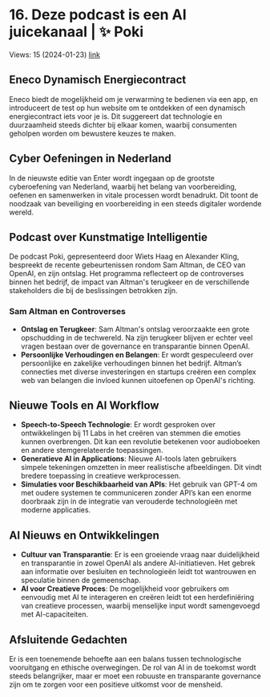 # 16. Deze podcast is een AI juicekanaal | ✨ Poki
Views: 15 (2024-01-23) [link](https://www.youtube.com/watch?v=NPVbf4k1xEM)


 ## Eneco Dynamisch Energiecontract
Eneco biedt de mogelijkheid om je verwarming te bedienen via een app, en introduceert de test op hun website om te ontdekken of een dynamisch energiecontract iets voor je is. Dit suggereert dat technologie en duurzaamheid steeds dichter bij elkaar komen, waarbij consumenten geholpen worden om bewustere keuzes te maken.

## Cyber Oefeningen in Nederland
In de nieuwste editie van Enter wordt ingegaan op de grootste cyberoefening van Nederland, waarbij het belang van voorbereiding, oefenen en samenwerken in vitale processen wordt benadrukt. Dit toont de noodzaak van beveiliging en voorbereiding in een steeds digitaler wordende wereld.

## Podcast over Kunstmatige Intelligentie
De podcast Poki, gepresenteerd door Wiets Haag en Alexander Kling, bespreekt de recente gebeurtenissen rondom Sam Altman, de CEO van OpenAI, en zijn ontslag. Het programma reflecteert op de controverses binnen het bedrijf, de impact van Altman's terugkeer en de verschillende stakeholders die bij de beslissingen betrokken zijn.

### Sam Altman en Controverses
- **Ontslag en Terugkeer**: Sam Altman's ontslag veroorzaakte een grote opschudding in de techwereld. Na zijn terugkeer blijven er echter veel vragen bestaan over de governance en transparantie binnen OpenAI.
- **Persoonlijke Verhoudingen en Belangen**: Er wordt gespeculeerd over persoonlijke en zakelijke verhoudingen binnen het bedrijf. Altman’s connecties met diverse investeringen en startups creëren een complex web van belangen die invloed kunnen uitoefenen op OpenAI's richting.

## Nieuwe Tools en AI Workflow
- **Speech-to-Speech Technologie**: Er wordt gesproken over ontwikkelingen bij 11 Labs in het creëren van stemmen die emoties kunnen overbrengen. Dit kan een revolutie betekenen voor audioboeken en andere stemgerelateerde toepassingen.
- **Generatieve AI in Applications**: Nieuwe AI-tools laten gebruikers simpele tekeningen omzetten in meer realistische afbeeldingen. Dit vindt bredere toepassing in creatieve werkprocessen.
- **Simulaties voor Beschikbaarheid van APIs**: Het gebruik van GPT-4 om met oudere systemen te communiceren zonder API’s kan een enorme doorbraak zijn in de integratie van verouderde technologieën met moderne applicaties.

## AI Nieuws en Ontwikkelingen
- **Cultuur van Transparantie**: Er is een groeiende vraag naar duidelijkheid en transparantie in zowel OpenAI als andere AI-initiatieven. Het gebrek aan informatie over besluiten en technologieën leidt tot wantrouwen en speculatie binnen de gemeenschap.
- **AI voor Creatieve Proces**: De mogelijkheid voor gebruikers om eenvoudig met AI te interageren en creëren leidt tot een herdefiniëring van creatieve processen, waarbij menselijke input wordt samengevoegd met AI-capaciteiten.

## Afsluitende Gedachten
Er is een toenemende behoefte aan een balans tussen technologische vooruitgang en ethische overwegingen. De rol van AI in de toekomst wordt steeds belangrijker, maar er moet een robuuste en transparante governance zijn om te zorgen voor een positieve uitkomst voor de mensheid.